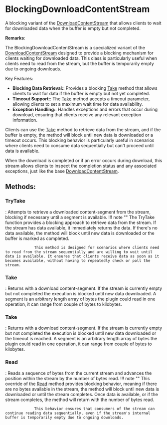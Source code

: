 # BlockingDownloadContentStream

A blocking variant of the [DownloadContentStream](../Response/DownloadContentStream.md) that allows clients to wait for downloaded data when the buffer is empty but not completed. 

**Remarks**:

The BlockingDownloadContentStream is a specialized variant of the [DownloadContentStream](../Response/DownloadContentStream.md) designed to provide a blocking mechanism for clients waiting for downloaded data. This class is particularly useful when clients need to read from the stream, but the buffer is temporarily empty due to ongoing downloads. 

 Key Features: 

- **Blocking Data Retrieval:**: Provides a blocking [Take](../Response/BlockingDownloadContentStream.md#take) method that allows clients to wait for data if the buffer is empty but not yet completed.
- **Timeout Support:**: The [Take](../Response/BlockingDownloadContentStream.md#take) method accepts a timeout parameter, allowing clients to set a maximum wait time for data availability.
- **Exception Handling:**: Handles exceptions and errors that occur during download, ensuring that clients receive any relevant exception information.



 Clients can use the [Take](../Response/BlockingDownloadContentStream.md#take) method to retrieve data from the stream, and if the buffer is empty, the method will block until new data is downloaded or a timeout occurs. This blocking behavior is particularly useful in scenarios where clients need to consume data sequentially but can't proceed until data is available. 

 When the download is completed or if an error occurs during download, this stream allows clients to inspect the completion status and any associated exceptions, just like the base [DownloadContentStream](../Response/DownloadContentStream.md). 


## **Methods**:

### **TryTake**
: Attempts to retrieve a downloaded content-segment from the stream, blocking if necessary until a segment is available. 
	!!! note ""
		The TryTake function provides a blocking approach to retrieve data from the stream. If the stream has data available, it immediately returns the data. If there's no data available, the method will block until new data is downloaded or the buffer is marked as completed. 

				 This method is designed for scenarios where clients need to read from the stream sequentially and are willing to wait until data is available. It ensures that clients receive data as soon as it becomes available, without having to repeatedly check or poll the stream. 


### **Take**
: Returns with a download content-segment. If the stream is currently empty but not completed the execution is blocked until new data downloaded. A segment is an arbitrary length array of bytes the plugin could read in one operation, it can range from couple of bytes to kilobytes. 

### **Take**
: Returns with a download content-segment. If the stream is currently empty but not completed the execution is blocked until new data downloaded or the timeout is reached. A segment is an arbitrary length array of bytes the plugin could read in one operation, it can range from couple of bytes to kilobytes. 

### **Read**
: Reads a sequence of bytes from the current stream and advances the position within the stream by the number of bytes read. 
	!!! note ""
		This override of the [Read](../Response/BlockingDownloadContentStream.md#read) method provides blocking behavior, meaning if there are no bytes available in the stream, the method will block until new data is downloaded or until the stream completes. Once data is available, or if the stream completes, the method will return with the number of bytes read. 

				 This behavior ensures that consumers of the stream can continue reading data sequentially, even if the stream's internal buffer is temporarily empty due to ongoing downloads. 
